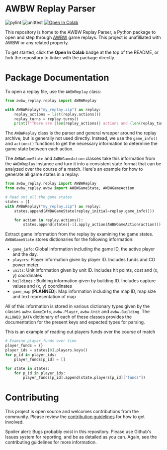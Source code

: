 # AWBW Replay Parser

![pylint](https://github.com/TarkanAl-Kazily/awbw_replay_parser/actions/workflows/pylint.yml/badge.svg)
![unittest](https://github.com/TarkanAl-Kazily/awbw_replay_parser/actions/workflows/python-unittest.yml/badge.svg)
[![Open In Colab](https://colab.research.google.com/assets/colab-badge.svg)](https://colab.research.google.com/github/TarkanAl-Kazily/awbw_replay_parser/blob/main/AWBW_Replays_Interactive_Notebook.ipynb)

This repository is home to the AWBW Replay Parser, a Python package to open and step through [AWBW](https://awbw.amarriner.com/) game replays. This project is unafilliated with AWBW or any related property.

To get started, click the __Open In Colab__ badge at the top of the README, or fork the repository to tinker with the package directly.

# Package Documentation

To open a replay file, use the `AWBWReplay` class:

```python
from awbw_replay.replay import AWBWReplay

with AWBWReplay("my_replay.zip") as replay:
    replay_actions = list(replay.actions())
    replay_turns = replay.turns()
    print(f"There are {len(replay_actions)} actions and {len(replay_turns)} turns in {replay.path()}")
```

The `AWBWReplay` class is the parser and general wrapper around the replay archive, but is generally not used directly. Instead, we use the `game_info()` and `actions()` functions to get the necessary information to determine the game state between each action.

The `AWBWGameState` and `AWBWGameAction` classes take this information from the `AWBWReplay` instance and turn it into a consistent state format that can be analyzed over the course of a match. Here's an example for how to generate all game states in a replay:

```python
from awbw_replay.replay import AWBWReplay
from awbw_replay.awbw import AWBWGameState, AWBWGameAction

# Read out all the game states
states = []
with AWBWReplay("my_replay.zip") as replay:
    states.append(AWBWGameState(replay_initial=replay.game_info()))

    for action in replay.actions():
        states.append(states[-1].apply_action(AWBWGameAction(action)))
```

Extract game information from the replay by examining the game states. `AWBWGameState` stores dictionaries for the following information:

- `game_info`: Global information including the game ID, the active player and the day.
- `players`: Player information given by player ID. Includes funds and CO power meter.
- `units`: Unit information given by unit ID. Includes hit points, cost and (x, y) coordinates
- `buildings` : Building information given by building ID. Includes capture values and (x, y) coordinates
- `game_map` (__PLANNED__): Map information including the map ID, map size and text representation of map

All of this information is stored in various dictionary types given by the classes `awbw.GameInfo`, `awbw.Player`, `awbw.Unit` and `awbw.Building`. The `ALLOWED_DATA` dictionary of each of these classes provides the documentation for the present keys and expected types for parsing.

This is an example of reading out players funds over the course of match

```python
# Examine player funds over time
player_funds = {}
player_ids = states[0].players.keys()
for p_id in player_ids:
    player_funds[p_id] = []

for state in states:
    for p_id in player_ids:
        player_funds[p_id].append(state.players[p_id]["funds"])
```

# Contributing

This project is open source and welcomes contributions from the community.
Please review the [contribution guidelines](https://github.com/TarkanAl-Kazily/awbw_replay_parser/blob/main/CONTRIBUTING.md) for how to get involved.

Spoiler alert: Bugs probably exist in this repository. Please use Github's Issues system for reporting, and be as detailed as you can. Again, see the contributing guidelines for more information.
